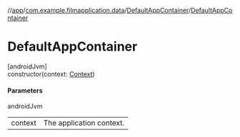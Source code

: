 //[app](../../../index.md)/[com.example.filmapplication.data](../index.md)/[DefaultAppContainer](index.md)/[DefaultAppContainer](-default-app-container.md)

# DefaultAppContainer

[androidJvm]\
constructor(context: [Context](https://developer.android.com/reference/kotlin/android/content/Context.html))

#### Parameters

androidJvm

| | |
|---|---|
| context | The application context. |
